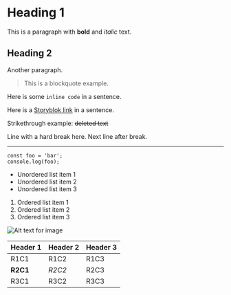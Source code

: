 # Heading 1

This is a paragraph with **bold** and *italic* text.

## Heading 2

Another paragraph.

> This is a blockquote example.

Here is some `inline code` in a sentence.

Here is a [Storyblok link](https://www.storyblok.com/) in a sentence.

Strikethrough example: ~~deleted text~~

Line with a hard break here.
Next line after break.

---

```
const foo = 'bar';
console.log(foo);
```

- Unordered list item 1
- Unordered list item 2
- Unordered list item 3

1. Ordered list item 1
2. Ordered list item 2
3. Ordered list item 3

![Alt text for image](https://a.storyblok.com/f/279818/710x528/c53330ed26/tresjs-doge.jpg "Image Title")

| Header 1 | Header 2 | Header 3 |
|----------|----------|----------|
| R1C1     | R1C2     | R1C3     |
| **R2C1**     | *R2C2*     | R2C3     |
| R3C1     | R3C2     | R3C3     |

